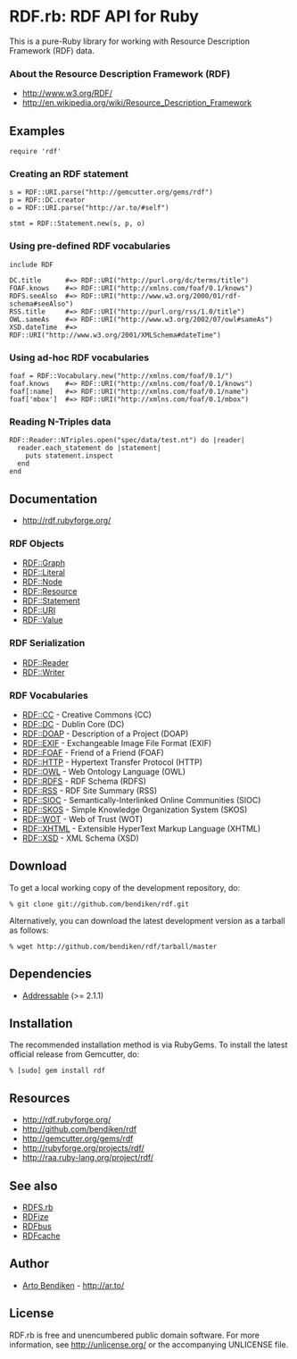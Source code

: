 RDF.rb: RDF API for Ruby
========================

This is a pure-Ruby library for working with Resource Description Framework
(RDF) data.

### About the Resource Description Framework (RDF)

* <http://www.w3.org/RDF/>
* <http://en.wikipedia.org/wiki/Resource_Description_Framework>

Examples
--------

    require 'rdf'

### Creating an RDF statement

    s = RDF::URI.parse("http://gemcutter.org/gems/rdf")
    p = RDF::DC.creator
    o = RDF::URI.parse("http://ar.to/#self")
    
    stmt = RDF::Statement.new(s, p, o)

### Using pre-defined RDF vocabularies

    include RDF
    
    DC.title      #=> RDF::URI("http://purl.org/dc/terms/title")
    FOAF.knows    #=> RDF::URI("http://xmlns.com/foaf/0.1/knows")
    RDFS.seeAlso  #=> RDF::URI("http://www.w3.org/2000/01/rdf-schema#seeAlso")
    RSS.title     #=> RDF::URI("http://purl.org/rss/1.0/title")
    OWL.sameAs    #=> RDF::URI("http://www.w3.org/2002/07/owl#sameAs")
    XSD.dateTime  #=> RDF::URI("http://www.w3.org/2001/XMLSchema#dateTime")

### Using ad-hoc RDF vocabularies

    foaf = RDF::Vocabulary.new("http://xmlns.com/foaf/0.1/")
    foaf.knows    #=> RDF::URI("http://xmlns.com/foaf/0.1/knows")
    foaf[:name]   #=> RDF::URI("http://xmlns.com/foaf/0.1/name")
    foaf['mbox']  #=> RDF::URI("http://xmlns.com/foaf/0.1/mbox")

### Reading N-Triples data

    RDF::Reader::NTriples.open("spec/data/test.nt") do |reader|
      reader.each_statement do |statement|
        puts statement.inspect
      end
    end

Documentation
-------------

* <http://rdf.rubyforge.org/>

### RDF Objects

* [RDF::Graph](http://rdf.rubyforge.org/RDF/Graph.html)
* [RDF::Literal](http://rdf.rubyforge.org/RDF/Literal.html)
* [RDF::Node](http://rdf.rubyforge.org/RDF/Node.html)
* [RDF::Resource](http://rdf.rubyforge.org/RDF/Resource.html)
* [RDF::Statement](http://rdf.rubyforge.org/RDF/Statement.html)
* [RDF::URI](http://rdf.rubyforge.org/RDF/URI.html)
* [RDF::Value](http://rdf.rubyforge.org/RDF/Value.html)

### RDF Serialization

* [RDF::Reader](http://rdf.rubyforge.org/RDF/Reader.html)
* [RDF::Writer](http://rdf.rubyforge.org/RDF/Writer.html)

### RDF Vocabularies

* [RDF::CC](http://rdf.rubyforge.org/RDF/CC.html) - Creative Commons (CC)
* [RDF::DC](http://rdf.rubyforge.org/RDF/DC.html) - Dublin Core (DC)
* [RDF::DOAP](http://rdf.rubyforge.org/RDF/DOAP.html) - Description of a Project (DOAP)
* [RDF::EXIF](http://rdf.rubyforge.org/RDF/EXIF.html) - Exchangeable Image File Format (EXIF)
* [RDF::FOAF](http://rdf.rubyforge.org/RDF/FOAF.html) - Friend of a Friend (FOAF)
* [RDF::HTTP](http://rdf.rubyforge.org/RDF/HTTP.html) - Hypertext Transfer Protocol (HTTP)
* [RDF::OWL](http://rdf.rubyforge.org/RDF/OWL.html) - Web Ontology Language (OWL)
* [RDF::RDFS](http://rdf.rubyforge.org/RDF/RDFS.html) - RDF Schema (RDFS)
* [RDF::RSS](http://rdf.rubyforge.org/RDF/RSS.html) - RDF Site Summary (RSS)
* [RDF::SIOC](http://rdf.rubyforge.org/RDF/SIOC.html) - Semantically-Interlinked Online Communities (SIOC)
* [RDF::SKOS](http://rdf.rubyforge.org/RDF/SKOS.html) - Simple Knowledge Organization System (SKOS)
* [RDF::WOT](http://rdf.rubyforge.org/RDF/WOT.html) - Web of Trust (WOT)
* [RDF::XHTML](http://rdf.rubyforge.org/RDF/XHTML.html) - Extensible HyperText Markup Language (XHTML)
* [RDF::XSD](http://rdf.rubyforge.org/RDF/XSD.html) - XML Schema (XSD)

Download
--------

To get a local working copy of the development repository, do:

    % git clone git://github.com/bendiken/rdf.git

Alternatively, you can download the latest development version as a tarball
as follows:

    % wget http://github.com/bendiken/rdf/tarball/master

Dependencies
------------

* [Addressable](http://addressable.rubyforge.org/) (>= 2.1.1)

Installation
------------

The recommended installation method is via RubyGems. To install the latest
official release from Gemcutter, do:

    % [sudo] gem install rdf

Resources
---------

* <http://rdf.rubyforge.org/>
* <http://github.com/bendiken/rdf>
* <http://gemcutter.org/gems/rdf>
* <http://rubyforge.org/projects/rdf/>
* <http://raa.ruby-lang.org/project/rdf/>

See also
--------

* [RDFS.rb](http://rdfs.rubyforge.org/)
* [RDFize](http://rdfize.rubyforge.org/)
* [RDFbus](http://rdfbus.rubyforge.org/)
* [RDFcache](http://rdfcache.rubyforge.org/)

Author
------

* [Arto Bendiken](mailto:arto.bendiken@gmail.com) - <http://ar.to/>

License
-------

RDF.rb is free and unencumbered public domain software. For more
information, see <http://unlicense.org/> or the accompanying UNLICENSE file.
